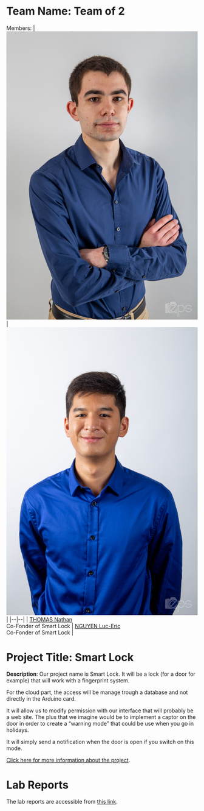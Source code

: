# Team Name: Team of 2
Members: 
|![THOMAS Nathan](https://github.com/efrei-paris-sud/2020-H-Team-of-2/blob/main/assets/Nathan%20Thomas.jpg) |![NGUYEN Luc-Eric](https://github.com/efrei-paris-sud/2020-H-Team-of-2/blob/main/assets/Photo%20luc.jpg)  |
|--|--|
|  [THOMAS Nathan](https://github.com/username) <br> Co-Fonder of Smart Lock | [NGUYEN Luc-Eric](https://github.com/username) <br> Co-Fonder of Smart Lock |



# Project Title: Smart Lock
 **Description**: Our project name is Smart Lock. It will be a lock (for a door for example) that will work with a fingerprint system. 
 
For the cloud part, the access will be manage trough a database and not directly in the Arduino card. 

It will allow us to modify permission with our interface that will probably be a web site. The plus that we imagine would be to implement a captor on the door in order to create a “warning mode” that could be use when you go in holidays. 

It will simply send a notification when the door is open if you switch on this mode.

 
[Click here for more information about the project](https://github.com/efrei-paris-sud/2020-H-Team-of-2/tree/main/project). 

# Lab Reports

The lab reports are accessible from [this link](lab).


